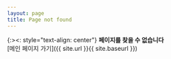 ```yaml
---
layout: page
title: Page not found
---
```


{:><: style="text-align: center"}
**페이지를 찾을 수 없습니다**<br>
[메인 페이지 가기]({{ site.url }}{{ site.baseurl }})
